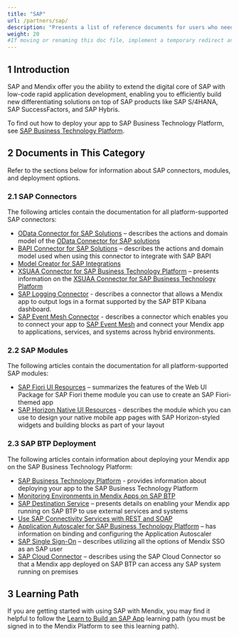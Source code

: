 ```yaml
---
title: "SAP"
url: /partners/sap/
description: "Presents a list of reference documents for users who need material on consuming SAP services."
weight: 20
#If moving or renaming this doc file, implement a temporary redirect and let the respective team know they should update the URL in the product. See Mapping to Products for more details.
---
```


## 1 Introduction

SAP and Mendix offer you the ability to extend the digital core of SAP with low-code rapid application development, enabling you to efficiently build new differentiating solutions on top of SAP products like SAP S/4HANA, SAP SuccessFactors, and SAP Hybris.

To find out how to deploy your app to SAP Business Technology Platform, see [SAP Business Technology Platform](/developerportal/deploy/sap-cloud-platform/).

## 2 Documents in This Category

Refer to the sections below for information about SAP connectors, modules, and deployment options.

### 2.1 SAP Connectors

The following articles contain the documentation for all platform-supported SAP connectors:

* [OData Connector for SAP Solutions](/appstore/modules/sap/sap-odata-connector/) – describes the actions and domain model of the [OData Connector for SAP solutions](https://marketplace.mendix.com/link/component/74525) 
* [BAPI Connector for SAP Solutions](/appstore/modules/sap/sap-bapi-connector/) – describes the actions and domain model used when using this connector to integrate with SAP BAPI
* [Model Creator for SAP Integrations](/appstore/services/use-sap-model-creator/)
* [XSUAA Connector for SAP Business Technology Platform](/appstore/modules/sap/sap-xsuaa-connector/) – presents information on the [XSUAA Connector for SAP Business Technology Platform](https://marketplace.mendix.com/link/component/78091)
* [SAP Logging Connector](/appstore/modules/sap/sap-logger/) - describes a connector that allows a Mendix app to output logs in a format supported by the SAP BTP Kibana dashboard.
* [SAP Event Mesh Connector](/appstore/modules/sap/sap-event-mesh-connector/) - describes a connector which enables you to connect your app to [SAP Event Mesh](https://discovery-center.cloud.sap/serviceCatalog/event-mesh) and connect your Mendix app to applications, services, and systems across hybrid environments.

### 2.2 SAP Modules

The following articles contain the documentation for all platform-supported SAP modules:

* [SAP Fiori UI Resources](/appstore/modules/sap-ui-resources/sap-fiori-3-0/) – summarizes the features of the Web UI Package for SAP Fiori theme module you can use to create an SAP Fiori-themed app
* [SAP Horizon Native UI Resources](/appstore/modules/sap-ui-resources/sap-native-resources/) - describes the module which you can use to design your native mobile app pages with SAP Horizon-styled widgets and building blocks as part of your layout

### 2.3 SAP BTP Deployment

The following articles contain information about deploying your Mendix app on the SAP Business Technology Platform:

* [SAP Business Technology Platform](/developerportal/deploy/sap-cloud-platform/) - provides information about deploying your app to the SAP Business Technology Platform
* [Monitoring Environments in Mendix Apps on SAP BTP](/developerportal/deploy/sap-cloud-platform/sap-monitoring/)
* [SAP Destination Service](/developerportal/deploy/sap-cloud-platform/sap-destination-service/) – presents details on enabling your Mendix app running on SAP BTP to use external services and systems
* [Use SAP Connectivity Services with REST and SOAP](/developerportal/deploy/sap-cloud-platform/sap-destination-with-rest/)
* [Application Autoscaler for SAP Business Technology Platform](/developerportal/deploy/sap-cloud-platform/sap-autoscaler/) – has information on binding and configuring the Application Autoscaler
* [SAP Single Sign-On](/developerportal/deploy/sap-cloud-platform/sap-single-sign-on/) – describes utilizing all the options of Mendix SSO as an SAP user
* [SAP Cloud Connector](/developerportal/deploy/sap-cloud-platform/sap-cloud-connector/) – describes using the SAP Cloud Connector so that a Mendix app deployed on SAP BTP can access any SAP system running on premises

## 3 Learning Path

If you are getting started with using SAP with Mendix, you may find it helpful to follow the [Learn to Build an SAP App](https://academy.mendix.com/link/path/32) learning path (you must be signed in to the Mendix Platform to see this learning path).
